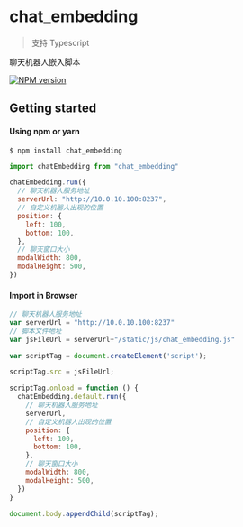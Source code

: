 # chat_embedding 

> 支持 Typescript

聊天机器人嵌入脚本

 [![NPM version][npm-image]][npm-url] 


[npm-image]: https://img.shields.io/npm/v/chat_embedding.svg?style=flat-square
[npm-url]: https://www.npmjs.com/package/chat_embedding


## Getting started

#### Using npm or yarn

```shell
$ npm install chat_embedding
```

```JavaScript
import chatEmbedding from "chat_embedding"

chatEmbedding.run({
  // 聊天机器人服务地址
  serverUrl: "http://10.0.10.100:8237",
  // 自定义机器人出现的位置
  position: {
    left: 100,
    bottom: 100,
  },
  // 聊天窗口大小
  modalWidth: 800,
  modalHeight: 500,
})

```

#### Import in Browser

```javaScript
// 聊天机器人服务地址
var serverUrl = "http://10.0.10.100:8237"
// 脚本文件地址
var jsFileUrl = serverUrl+"/static/js/chat_embedding.js"

var scriptTag = document.createElement('script');

scriptTag.src = jsFileUrl;

scriptTag.onload = function () {
  chatEmbedding.default.run({
    // 聊天机器人服务地址
    serverUrl,
    // 自定义机器人出现的位置
    position: {
      left: 100,
      bottom: 100,
    },
    // 聊天窗口大小
    modalWidth: 800,
    modalHeight: 500,
  })
}

document.body.appendChild(scriptTag);
```